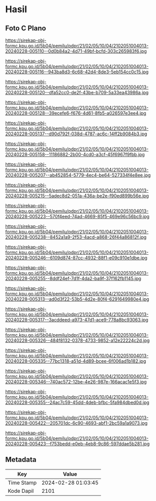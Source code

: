 # Hasil

## Foto C Plano

https://sirekap-obj-formc.kpu.go.id/5b04/pemilu/pdpr/21/02/05/10/04/2102051004013-20240228-005110--0d0b84a2-4d71-49bf-bcfd-303c265983f6.jpg

https://sirekap-obj-formc.kpu.go.id/5b04/pemilu/pdpr/21/02/05/10/04/2102051004013-20240228-005116--943ba8d3-6c68-42d4-8de3-5eb154cc0c15.jpg

https://sirekap-obj-formc.kpu.go.id/5b04/pemilu/pdpr/21/02/05/10/04/2102051004013-20240228-005120--dfa52cc0-de2f-43be-b709-5a33ea43986a.jpg

https://sirekap-obj-formc.kpu.go.id/5b04/pemilu/pdpr/21/02/05/10/04/2102051004013-20240228-005128--39ecefe6-f676-4d61-8fb5-a026597e3ee4.jpg

https://sirekap-obj-formc.kpu.go.id/5b04/pemilu/pdpr/21/02/05/10/04/2102051004013-20240228-005137--d90d792f-038d-4787-ac6c-14ff2b9084b3.jpg

https://sirekap-obj-formc.kpu.go.id/5b04/pemilu/pdpr/21/02/05/10/04/2102051004013-20240228-005158--11186882-2b00-4cd0-a3cf-45f6967f9fbb.jpg

https://sirekap-obj-formc.kpu.go.id/5b04/pemilu/pdpr/21/02/05/10/04/2102051004013-20240228-005207--ab452854-5779-4ec4-be64-527334f4e8ee.jpg

https://sirekap-obj-formc.kpu.go.id/5b04/pemilu/pdpr/21/02/05/10/04/2102051004013-20240228-005215--5adec8d2-051a-436a-be2e-f90ed899b56e.jpg

https://sirekap-obj-formc.kpu.go.id/5b04/pemilu/pdpr/21/02/05/10/04/2102051004013-20240228-005223--570f4eed-74ad-4669-85f5-469e96c56bc9.jpg

https://sirekap-obj-formc.kpu.go.id/5b04/pemilu/pdpr/21/02/05/10/04/2102051004013-20240228-005238--8452a1a9-2f53-4acd-a868-26f44a86812f.jpg

https://sirekap-obj-formc.kpu.go.id/5b04/pemilu/pdpr/21/02/05/10/04/2102051004013-20240228-005246--6109d874-87cc-4932-88f1-e09c910e1dbe.jpg

https://sirekap-obj-formc.kpu.go.id/5b04/pemilu/pdpr/21/02/05/10/04/2102051004013-20240228-005255--8ddf24ef-7d1f-4da2-ba9f-37f162fb1145.jpg

https://sirekap-obj-formc.kpu.go.id/5b04/pemilu/pdpr/21/02/05/10/04/2102051004013-20240228-005313--ad0d3f22-53b5-4d2e-80f4-6291649980e4.jpg

https://sirekap-obj-formc.kpu.go.id/5b04/pemilu/pdpr/21/02/05/10/04/2102051004013-20240228-005317--3acddeed-a973-47d1-ace9-778a8bc93063.jpg

https://sirekap-obj-formc.kpu.go.id/5b04/pemilu/pdpr/21/02/05/10/04/2102051004013-20240228-005326--484f8132-0378-4733-9852-a12e22224c2d.jpg

https://sirekap-obj-formc.kpu.go.id/5b04/pemilu/pdpr/21/02/05/10/04/2102051004013-20240228-005335--77bc1318-a51d-4d89-bcee-6f006ad1b182.jpg

https://sirekap-obj-formc.kpu.go.id/5b04/pemilu/pdpr/21/02/05/10/04/2102051004013-20240228-005346--740ac572-12be-4e26-987e-166acac1e5f3.jpg

https://sirekap-obj-formc.kpu.go.id/5b04/pemilu/pdpr/21/02/05/10/04/2102051004013-20240228-005355--24ac7c59-45dd-4deb-bfbc-5fa984dbed0d.jpg

https://sirekap-obj-formc.kpu.go.id/5b04/pemilu/pdpr/21/02/05/10/04/2102051004013-20240228-005422--205701dc-6c90-4693-abf1-2bc59a1a9073.jpg

https://sirekap-obj-formc.kpu.go.id/5b04/pemilu/pdpr/21/02/05/10/04/2102051004013-20240228-005423--f753bedd-e0eb-4eb8-9c86-597ddae5b281.jpg


## Metadata

| Key        | Value               |
| ---------- | ------------------- |
| Time Stamp | 2024-02-28 01:03:45 |
| Kode Dapil | 2101                |



